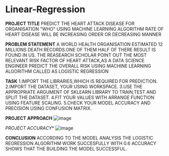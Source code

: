 # Linear-Regression
**PROJECT TITLE**
PREDICT THE HEART ATTACK DISEASE FOR ORGANISATION "WHO" USING MACHINE LEARNING ALGORITHM RATE OF HEART DISEASE WILL BE INCREASING ORDER OR DECREASING MANNER

**PROBLEM STATEMENT**
A WORLD HEALTH ORGANISATION ESTIMATED 12 MILLIONS DEATH RECORDS.ONE OF THEM HALF OF THERE RESULT IS FOUND IN US. THE REASEARCH SCHOLAR POINT OUT THE MOST RELEVANT RISK FACTOR OF HEART ATTACK,AS A DATA SCIENCE ENGINEER PREDICT THE OVERALL RISK USING MACHINE LEARNING ALGORITHM CALLED AS LOGISTIC REGRESSION

**TASK**
1.IMPORT THE LIBRARIES,WHICH IS REQUIRED FOR PREDICTION.
2.IMPORT THE DATASET, YOUR USING WORKSPACE.
3.USE THE APPROPRIATE ARGUMENT OF SKLEARN LIBRARY TO TRAIN,TEST AND SPLIT THE DATASET.
4.FIT YOUR VALUES WITH ARRANGE FUNCTION USING FEATURE SCALING.
5.CHECK YOUR MODEL ACCURACY AND PRECISION USING CONFUSION MATRIX.

**PROJECT APPROACH**
![image](https://github.com/PrashanthReddy2002/Linear-Regression/assets/143176744/b13cac1e-1049-4e30-bca1-c0b39d028669)

*PROJECT ACCURACY**
![image](https://github.com/PrashanthReddy2002/Linear-Regression/assets/143176744/e3c08847-03f1-415e-b6f4-e55279654e36)

**CONCLUSION**
ACCORDING TO THE MODEL ANALYSIS THE LOGISTIC REGRESSION ALGORITHM WORK SUCCESFULLY WITH 0.6 ACCURACY SHOWS THAT THE BUILDING THE MODEL SUCCESSFUL.

